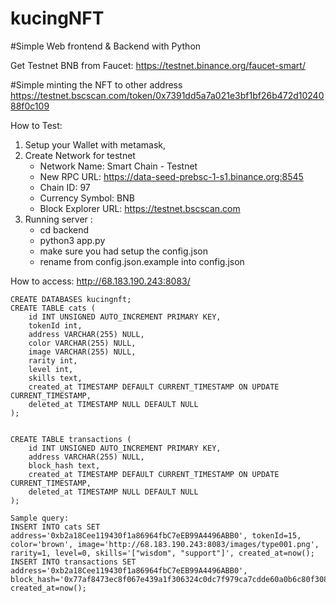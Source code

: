 # kucingNFT

#Simple Web frontend & Backend with Python

Get Testnet BNB from Faucet: https://testnet.binance.org/faucet-smart/


#Simple minting the NFT to other address
https://testnet.bscscan.com/token/0x7391dd5a7a021e3bf1bf26b472d1024088f0c109


How to Test:
1. Setup your Wallet with metamask,
2. Create Network for testnet
    - Network Name: Smart Chain - Testnet
    - New RPC URL: https://data-seed-prebsc-1-s1.binance.org:8545
    - Chain ID: 97
    - Currency Symbol: BNB
    - Block Explorer URL: https://testnet.bscscan.com
3. Running server :
   - cd backend
   - python3 app.py
   - make sure you had setup the config.json
   - rename from config.json.example into config.json


How to access: http://68.183.190.243:8083/

```
CREATE DATABASES kucingnft;
CREATE TABLE cats (
    id INT UNSIGNED AUTO_INCREMENT PRIMARY KEY,
    tokenId int,
    address VARCHAR(255) NULL,
    color VARCHAR(255) NULL,
    image VARCHAR(255) NULL,
    rarity int,
    level int,
    skills text,
    created_at TIMESTAMP DEFAULT CURRENT_TIMESTAMP ON UPDATE CURRENT_TIMESTAMP,
    deleted_at TIMESTAMP NULL DEFAULT NULL
);


CREATE TABLE transactions (
    id INT UNSIGNED AUTO_INCREMENT PRIMARY KEY,
    address VARCHAR(255) NULL,
    block_hash text,
    created_at TIMESTAMP DEFAULT CURRENT_TIMESTAMP ON UPDATE CURRENT_TIMESTAMP,
    deleted_at TIMESTAMP NULL DEFAULT NULL
);

Sample query:
INSERT INTO cats SET address='0xb2a18Cee119430f1a86964fbC7eEB99A4496ABB0', tokenId=15, color='brown', image='http://68.183.190.243:8083/images/type001.png', rarity=1, level=0, skills='["wisdom", "support"]', created_at=now();
INSERT INTO transactions SET address='0xb2a18Cee119430f1a86964fbC7eEB99A4496ABB0', block_hash='0x77af8473ec8f067e439a1f306324c0dc7f979ca7cdde60a0b6c80f3082eb4603', created_at=now();
```
